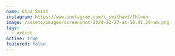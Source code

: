 ```yaml
---
name: Chad Smith
instagram: https://www.instagram.com/c_smithavt/?hl=en
image: /assets/images/screenshot-2024-12-27-at-10.41.29-am.png
tags:
  - artist
active: true
featured: false
---
```

